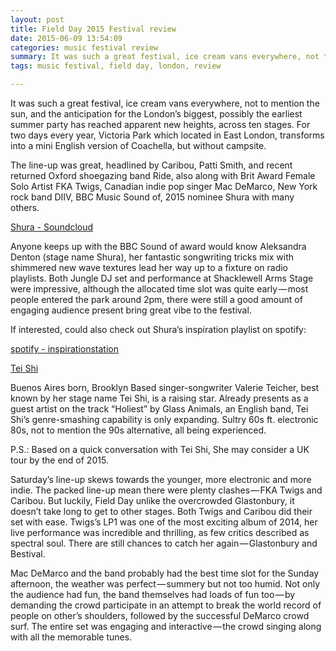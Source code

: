 ```yaml
---
layout: post
title: Field Day 2015 Festival review
date: 2015-06-09 13:54:09
categories: music festival review
summary: It was such a great festival, ice cream vans everywhere, not to mention the sun, and the anticipation for the London’s biggest, possibly the earliest summer party has reached apparent new heights, across ten stages. For two days every year, Victoria Park which located in East London, transforms into a mini English version of Coachella, but without campsite.
tags: music festival, field day, london, review

---
```


It was such a great festival, ice cream vans everywhere, not to mention the sun, and the anticipation for the London’s biggest, possibly the earliest summer party has reached apparent new heights, across ten stages. For two days every year, Victoria Park which located in East London, transforms into a mini English version of Coachella, but without campsite.

The line-up was great, headlined by Caribou, Patti Smith, and recent returned Oxford shoegazing band Ride, also along with Brit Award Female Solo Artist FKA Twigs, Canadian indie pop singer Mac DeMarco, New York rock band DIIV, BBC Music Sound of, 2015 nominee Shura with many others.

[Shura - Soundcloud](https://soundcloud.com/shura/sets/shura-2shy)

Anyone keeps up with the BBC Sound of award would know Aleksandra Denton (stage name Shura), her fantastic songwriting tricks mix with shimmered new wave textures lead her way up to a fixture on radio playlists. Both Jungle DJ set and performance at Shacklewell Arms Stage were impressive, although the allocated time slot was quite early — most people entered the park around 2pm, there were still a good amount of engaging audience present bring great vibe to the festival.

If interested, could also check out Shura’s inspiration playlist on spotify:

[spotify - inspirationstation](https://open.spotify.com/user/_shura/playlist/7btOVvSE0Ax55DNL0ROErr)

[Tei Shi](https://soundcloud.com/tei-shi/nevermind-the-end)

Buenos Aires born, Brooklyn Based singer-songwriter Valerie Teicher, best known by her stage name Tei Shi, is a raising star. Already presents as a guest artist on the track “Holiest” by Glass Animals, an English band, Tei Shi’s genre-smashing capability is only expanding. Sultry 60s ft. electronic 80s, not to mention the 90s alternative, all being experienced.

P.S.: Based on a quick conversation with Tei Shi, She may consider a UK tour by the end of 2015.

Saturday’s line-up skews towards the younger, more electronic and more indie. The packed line-up mean there were plenty clashes — FKA Twigs and Caribou. But luckily, Field Day unlike the overcrowded Glastonbury, it doesn’t take long to get to other stages. Both Twigs and Caribou did their set with ease. Twigs’s LP1 was one of the most exciting album of 2014, her live performance was incredible and thrilling, as few critics described as spectral soul. There are still chances to catch her again — Glastonbury and Bestival.

Mac DeMarco and the band probably had the best time slot for the Sunday afternoon, the weather was perfect — summery but not too humid. Not only the audience had fun, the band themselves had loads of fun too — by demanding the crowd participate in an attempt to break the world record of people on other’s shoulders, followed by the successful DeMarco crowd surf. The entire set was engaging and interactive — the crowd singing along with all the memorable tunes.
